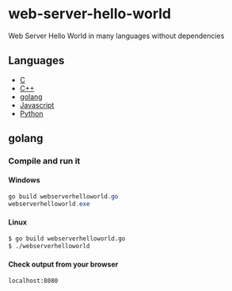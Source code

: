 # web-server-hello-world
Web Server Hello World in many languages without dependencies

## Languages
- [C](#c)
- [C++](#c++)
- [golang](#golang)
- [Javascript](#javascript)
- [Python](#python)

## golang

### Compile and run it 

#### Windows

```powershell
go build webserverhelloworld.go
webserverhelloworld.exe
```

#### Linux

```bash
$ go build webserverhelloworld.go
$ ./webserverhelloworld
```

#### Check output from your browser

```
localhost:8080
```

